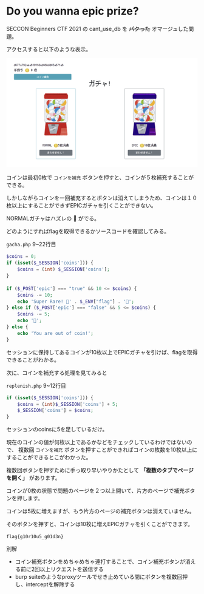 # Do you wanna epic prize?

SECCON Beginners CTF 2021 の cant_use_db を ~~パクった~~ オマージュした問題。

アクセスすると以下のような表示。

![top](./img/top.png)

コインは最初0枚で `コインを補充` ボタンを押すと、コインが５枚補充することができる。

しかしながらコインを一回補充するとボタンは消えてしまうため、コインは１０枚以上にすることができずEPICガチャを引くことができない。

NORMALガチャはハズレの 💩 がでる。

どのようにすればflagを取得できるかソースコードを確認してみる。

`gacha.php`  9~22行目
```php
$coins = 0;
if (isset($_SESSION['coins'])) {
    $coins = (int) $_SESSION['coins'];
}

if ($_POST['epic'] === "true" && 10 <= $coins) {
    $coins -= 10;
    echo 'Super Rare! 🏁' . $_ENV["flag"] . '🏁';
} else if ($_POST['epic'] === "false" && 5 <= $coins) {
    $coins -= 5;
    echo '💩';
} else {
    echo 'You are out of coin!';
}
```
セッションに保持してあるコインが10枚以上でEPICガチャを引けば、flagを取得できることがわかる。

次に、コインを補充する処理を見てみると

`replenish.php` 9~12行目
```php
if (isset($_SESSION['coins'])) {
    $coins = (int)$_SESSION['coins'] + 5;
    $_SESSION['coins'] = $coins;
}
```
セッションのcoinsに5を足しているだけ。

現在のコインの値が何枚以上であるかなどをチェックしているわけではないので、 複数回 `コインを補充` ボタンを押すことができればコインの枚数を10枚以上にすることができるとこがわかった。

複数回ボタンを押すために手っ取り早いやりかたとして **「複数のタブでページを開く」** があります。

コインが0枚の状態で問題のページを２つ以上開いて、片方のページで補充ボタンを押します。

コインは5枚に増えますが、もう片方のページの補充ボタンは消えていません。

そのボタンを押すと、コインは10枚に増えEPICガチャを引くことができます。

`flag{g10r10u5_g01d3n}`

別解

- コイン補充ボタンをめちゃめちゃ連打することで、コイン補充ボタンが消える前に2回以上リクエストを送信する
- burp suiteのようなproxyツールでせき止めている間にボタンを複数回押し、interceptを解除する

